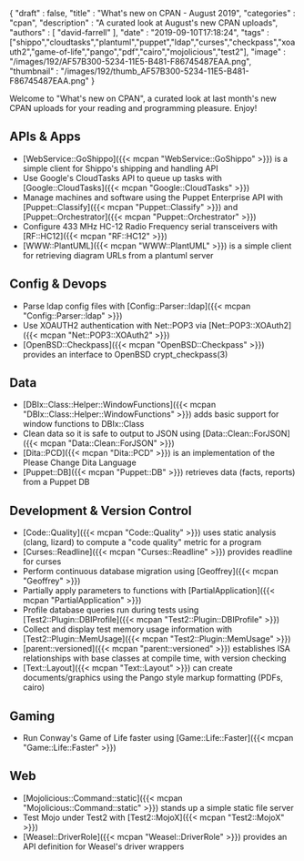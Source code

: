 {
   "draft" : false,
   "title" : "What's new on CPAN - August 2019",
   "categories" : "cpan",
   "description" : "A curated look at August's new CPAN uploads",
   "authors" : [
      "david-farrell"
   ],
   "date" : "2019-09-10T17:18:24",
   "tags" : ["shippo","cloudtasks","plantuml","puppet","ldap","curses","checkpass","xoauth2","game-of-life","pango","pdf","cairo","mojolicious","test2"],
   "image" : "/images/192/AF57B300-5234-11E5-B481-F86745487EAA.png",
   "thumbnail" : "/images/192/thumb_AF57B300-5234-11E5-B481-F86745487EAA.png"
}


Welcome to "What's new on CPAN", a curated look at last month's new CPAN uploads for your reading and programming pleasure. Enjoy!

APIs & Apps
-----------
* [WebService::GoShippo]({{< mcpan "WebService::GoShippo" >}}) is a simple client for Shippo's shipping and handling API
* Use Google's CloudTasks API to queue up tasks with [Google::CloudTasks]({{< mcpan "Google::CloudTasks" >}})
* Manage machines and software using the Puppet Enterprise API with [Puppet::Classify]({{< mcpan "Puppet::Classify" >}}) and [Puppet::Orchestrator]({{< mcpan "Puppet::Orchestrator" >}})
* Configure 433 MHz HC-12 Radio Frequency serial transceivers with [RF::HC12]({{< mcpan "RF::HC12" >}})
* [WWW::PlantUML]({{< mcpan "WWW::PlantUML" >}}) is a simple client for retrieving diagram URLs from a plantuml server


Config & Devops
---------------
* Parse ldap config files with [Config::Parser::ldap]({{< mcpan "Config::Parser::ldap" >}})
* Use XOAUTH2 authentication with Net::POP3 via [Net::POP3::XOAuth2]({{< mcpan "Net::POP3::XOAuth2" >}})
* [OpenBSD::Checkpass]({{< mcpan "OpenBSD::Checkpass" >}}) provides an interface to OpenBSD crypt_checkpass(3)


Data
----
* [DBIx::Class::Helper::WindowFunctions]({{< mcpan "DBIx::Class::Helper::WindowFunctions" >}}) adds basic support for window functions to DBIx::Class
* Clean data so it is safe to output to JSON using [Data::Clean::ForJSON]({{< mcpan "Data::Clean::ForJSON" >}})
* [Dita::PCD]({{< mcpan "Dita::PCD" >}}) is an implementation of the Please Change Dita Language
* [Puppet::DB]({{< mcpan "Puppet::DB" >}}) retrieves data (facts, reports) from a Puppet DB


Development & Version Control
-----------------------------
* [Code::Quality]({{< mcpan "Code::Quality" >}}) uses static analysis  (clang, lizard) to compute a "code quality" metric for a program
* [Curses::Readline]({{< mcpan "Curses::Readline" >}}) provides readline for curses
* Perform continuous database migration using [Geoffrey]({{< mcpan "Geoffrey" >}})
* Partially apply parameters to functions with [PartialApplication]({{< mcpan "PartialApplication" >}})
* Profile database queries run during tests using [Test2::Plugin::DBIProfile]({{< mcpan "Test2::Plugin::DBIProfile" >}})
* Collect and display test memory usage information with [Test2::Plugin::MemUsage]({{< mcpan "Test2::Plugin::MemUsage" >}})
* [parent::versioned]({{< mcpan "parent::versioned" >}}) establishes ISA relationships with base classes at compile time, with version checking
* [Text::Layout]({{< mcpan "Text::Layout" >}}) can create documents/graphics using the Pango style markup formatting (PDFs, cairo)


Gaming
------
* Run Conway's Game of Life faster using [Game::Life::Faster]({{< mcpan "Game::Life::Faster" >}})


Web
---
* [Mojolicious::Command::static]({{< mcpan "Mojolicious::Command::static" >}}) stands up a simple static file server
* Test Mojo under Test2 with [Test2::MojoX]({{< mcpan "Test2::MojoX" >}})
* [Weasel::DriverRole]({{< mcpan "Weasel::DriverRole" >}}) provides an API definition for Weasel's driver wrappers


